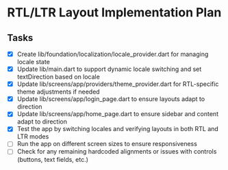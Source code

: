 # RTL/LTR Layout Implementation Plan

## Tasks
- [x] Create lib/foundation/localization/locale_provider.dart for managing locale state
- [x] Update lib/main.dart to support dynamic locale switching and set textDirection based on locale
- [x] Update lib/screens/app/providers/theme_provider.dart for RTL-specific theme adjustments if needed
- [x] Update lib/screens/app/login_page.dart to ensure layouts adapt to direction
- [x] Update lib/screens/app/home_page.dart to ensure sidebar and content adapt to direction
- [x] Test the app by switching locales and verifying layouts in both RTL and LTR modes
- [ ] Run the app on different screen sizes to ensure responsiveness
- [ ] Check for any remaining hardcoded alignments or issues with controls (buttons, text fields, etc.)
